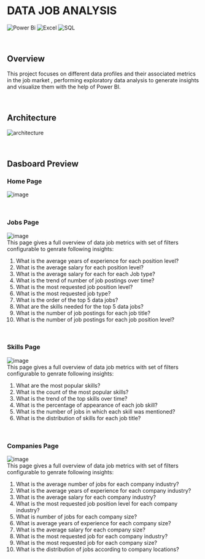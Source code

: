  # DATA JOB ANALYSIS 

![Power Bi](https://img.shields.io/badge/power_bi-F2C811?style=for-the-badge&logo=powerbi&logoColor=black) 
![Excel](https://img.shields.io/badge/Microsoft%20Excel-217346.svg?style=for-the-badge&logo=Microsoft-Excel&logoColor=white) 
![SQL](https://img.shields.io/badge/MySQL-4479A1.svg?style=for-the-badge&logo=MySQL&logoColor=white) 

</br>

## Overview 
This project focuses on different data profiles and their associated metrics in the job market , performing exploratory data analysis to generate insights and visualize them with the help of Power BI.

</br>

## Architecture 
![architecture](https://github.com/Pranjali-d/Data_job_market_Analysis/assets/49934575/3f8e00dc-8733-4079-83ca-e89bcd3f9f6f)

</br>

## Dasboard Preview  
### Home Page  

![image](https://github.com/Pranjali-d/Data_job_market_Analysis/assets/49934575/3bbfbef7-6ce2-454f-8247-c4be23681941)

  
</br>

### Jobs Page  
![image](https://github.com/Pranjali-d/Data_job_market_Analysis/assets/49934575/08ec4deb-dfa7-4440-ac01-5aa19a647a26)  
This page gives a full overview of data job metrics with set of filters configurable to genrate following insights:
1. What is the average years of experience for each position level?  
2. What is the average salary for each position level?  
3. What is the average salary for each for each Job type?  
4. What is the trend of number of job postings over time?  
5. What is the most requested job position level?  
6. What is the most requested job type?  
7. What is the order of the top 5 data jobs?  
8. What are the skills needed for the top 5 data jobs?  
9. What is the number of job postings for each job title?  
10. What is the number of job postings for each job position level?  
 
</br>

### Skills Page   
![image](https://github.com/Pranjali-d/Data_job_market_Analysis/assets/49934575/9b94f620-3ee3-4b18-81c2-d844a425133f)    
This page gives a full overview of data job metrics with set of filters configurable to genrate following insights:  
1. What are the most popular skills?  
2. What is the count of the most popular skills?  
3. What is the trend of the top skills over time?  
4. What is the percentage of appearance of each job skill?  
5. What is the number of jobs in which each skill was mentioned?  
6. What is the distribution of skills for each job title?  
  
  </br>
  
### Companies Page 
![image](https://github.com/Pranjali-d/Data_job_market_Analysis/assets/49934575/3016aa6a-53ae-410e-9508-86bedfe48907)  
This page gives a full overview of data job metrics with set of filters configurable to genrate following insights:  
1. What is the average number of jobs for each company industry?  
2. What is the average years of experience for each company industry?  
3. What is the average salary for each company industry?  
4. What is the most requested job position level for each company industry?  
5. What is number of jobs for each company size?  
6. What is average years of experience for each company size?  
7. What is the average salary for each company size?  
8. What is the most requested job for each company industry?  
9. What is the most requested job for each company size?  
10. What is the distribution of jobs according to company locations?   
  
  

